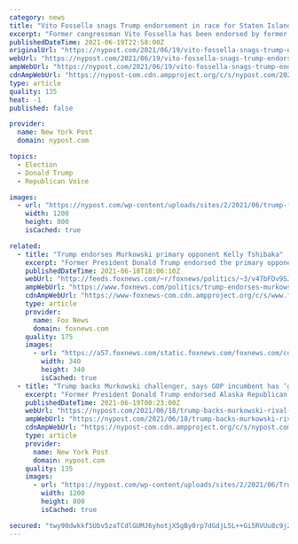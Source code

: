 ```yaml
---
category: news
title: "Vito Fossella snags Trump endorsement in race for Staten Island BP"
excerpt: "Former congressman Vito Fossella has been endorsed by former President Donald Trump for Staten Island Borough President."
publishedDateTime: 2021-06-19T22:58:00Z
originalUrl: "https://nypost.com/2021/06/19/vito-fossella-snags-trump-endorsement-in-race-for-staten-island-bp/"
webUrl: "https://nypost.com/2021/06/19/vito-fossella-snags-trump-endorsement-in-race-for-staten-island-bp/"
ampWebUrl: "https://nypost.com/2021/06/19/vito-fossella-snags-trump-endorsement-in-race-for-staten-island-bp/amp/"
cdnAmpWebUrl: "https://nypost-com.cdn.ampproject.org/c/s/nypost.com/2021/06/19/vito-fossella-snags-trump-endorsement-in-race-for-staten-island-bp/amp/"
type: article
quality: 135
heat: -1
published: false

provider:
  name: New York Post
  domain: nypost.com

topics:
  - Election
  - Donald Trump
  - Republican Voice

images:
  - url: "https://nypost.com/wp-content/uploads/sites/2/2021/06/trump-fossella.jpg?quality=90&strip=all&w=1200"
    width: 1200
    height: 800
    isCached: true

related:
  - title: "Trump endorses Murkowski primary opponent Kelly Tshibaka"
    excerpt: "Former President Donald Trump endorsed the primary opponent to Sen. Lisa Murkowski on Friday, declaring his support for Kelly Tshibaka Alaska's former commissioner of administration."
    publishedDateTime: 2021-06-18T18:06:10Z
    webUrl: "http://feeds.foxnews.com/~r/foxnews/politics/~3/v47bFDv9SJQ/trump-endorses-murkowski-primary-opponent-kelly-tshibaka"
    ampWebUrl: "https://www.foxnews.com/politics/trump-endorses-murkowski-primary-opponent-kelly-tshibaka.amp"
    cdnAmpWebUrl: "https://www-foxnews-com.cdn.ampproject.org/c/s/www.foxnews.com/politics/trump-endorses-murkowski-primary-opponent-kelly-tshibaka.amp"
    type: article
    provider:
      name: Fox News
      domain: foxnews.com
    quality: 175
    images:
      - url: "https://a57.foxnews.com/static.foxnews.com/foxnews.com/content/uploads/2020/01/340/340/Screen-Shot-2020-01-15-at-11.36.03-AM.png?ve=1&tl=1"
        width: 340
        height: 340
        isCached: true
  - title: "Trump backs Murkowski challenger, says GOP incumbent has ‘got to go’"
    excerpt: "Former President Donald Trump endorsed Alaska Republican Senate candidate Kelly Tshibaka Friday, saying the GOP incumbent Lisa Murkowski “has got to go!”"
    publishedDateTime: 2021-06-19T00:23:00Z
    webUrl: "https://nypost.com/2021/06/18/trump-backs-murkowski-rival-says-gop-incumbent-has-got-to-go/"
    ampWebUrl: "https://nypost.com/2021/06/18/trump-backs-murkowski-rival-says-gop-incumbent-has-got-to-go/amp/"
    cdnAmpWebUrl: "https://nypost-com.cdn.ampproject.org/c/s/nypost.com/2021/06/18/trump-backs-murkowski-rival-says-gop-incumbent-has-got-to-go/amp/"
    type: article
    provider:
      name: New York Post
      domain: nypost.com
    quality: 135
    images:
      - url: "https://nypost.com/wp-content/uploads/sites/2/2021/06/Trump-Tshibaka-split-comp.jpg?quality=90&strip=all&w=1200"
        width: 1200
        height: 800
        isCached: true

secured: "twy90dwkkf5Ubv5zaTCdlGUMJ6yhotjX5gBy0rp7dGdjL5L++Gi5RVUu8c9jZ7w1aEvBuGhtGXAuGIxXX+ZzMW74wq178eBpfASuCpeQ6cy1jr5RLFbZtqX/hrjnfnJ2CUYUF6mDXTVwvwFddEVT6WQWytOHcrio4vcmKyd0cMihSnoM3gsIblFy2HWjhUDP1s6rfmYrH7wpLwzdFllSP+fQa5FdRK4LqHtaubTSRg+eCHe6DSs962h2FVC7SDvUnLQH4n7qI9oYpdeXFOn3eqd7beLBubThgoCYHwK8EKs1K5lVkABuLr+OW69CnVZHGAODRJwrCEfHG08Bzwbkxt4TSpbA6iWrZPCmS8q9eeQ=;Ns28o5aVkgEI9/Ea7mrutg=="
---
```


